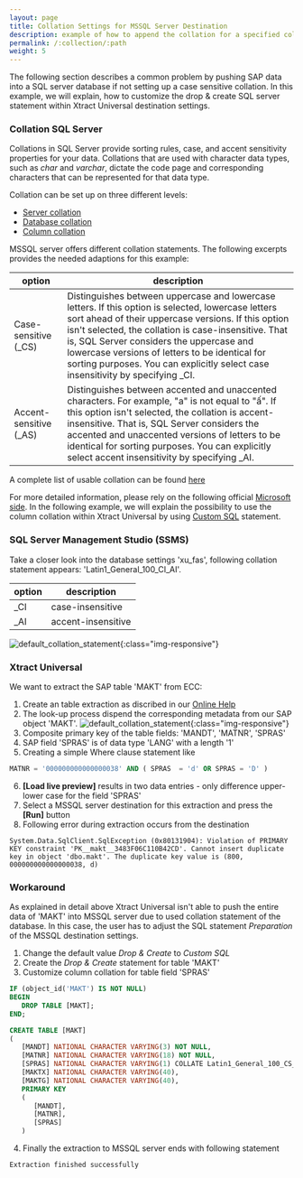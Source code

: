```yaml
---
layout: page
title: Collation Settings for MSSQL Server Destination
description: example of how to append the collation for a specified column
permalink: /:collection/:path
weight: 5
---
```


The following section describes a common problem by pushing SAP data into a SQL server database if not setting up a case sensitive collation. In this example, we will explain, how to customize the drop & create SQL server statement within Xtract Universal destination settings.

### Collation SQL Server

Collations in SQL Server provide sorting rules, case, and accent sensitivity properties for your data. Collations that are used with character data types, such as *char* and *varchar*, dictate the code page and corresponding characters that can be represented for that data type. 

Collation can be set up on three different levels:
- [Server collation](https://docs.microsoft.com/en-us/sql/relational-databases/collations/set-or-change-the-server-collation?view=sql-server-ver15)
- [Database collation](https://docs.microsoft.com/en-us/sql/relational-databases/collations/set-or-change-the-database-collation?view=sql-server-ver15)
- [Column collation](https://docs.microsoft.com/en-us/sql/relational-databases/collations/set-or-change-the-column-collation?view=sql-server-ver15)

MSSQL server offers different collation statements. The following excerpts provides the needed adaptions for this example:

**option** | **description**
------------ | -------------
Case-sensitive (_CS) | Distinguishes between uppercase and lowercase letters. If this option is selected, lowercase letters sort ahead of their uppercase versions. If this option isn't selected, the collation is case-insensitive. That is, SQL Server considers the uppercase and lowercase versions of letters to be identical for sorting purposes. You can explicitly select case insensitivity by specifying _CI.
Accent-sensitive (_AS) | Distinguishes between accented and unaccented characters. For example, "a" is not equal to "ấ". If this option isn't selected, the collation is accent-insensitive. That is, SQL Server considers the accented and unaccented versions of letters to be identical for sorting purposes. You can explicitly select accent insensitivity by specifying _AI.

A complete list of usable collation can be found [here](https://docs.microsoft.com/en-us/sql/relational-databases/collations/collation-and-unicode-support?redirectedfrom=MSDN&view=sql-server-ver15#Collation_Defn)

For more detailed information, please rely on the following official [Microsoft side](https://docs.microsoft.com/en-us/sql/relational-databases/collations/collation-and-unicode-support?redirectedfrom=MSDN&view=sql-server-ver15). 
In the following example, we will explain the possibility to use the column collation within Xtract Universal by using [Custom SQL](https://help.theobald-software.com/en/xtract-universal/xu-destinations/microsoft-sql-server/sql-server-custom-sql) statement.

### SQL Server Management Studio (SSMS)

Take a closer look into the database settings 'xu_fas', following collation statement appears: 'Latin1_General_100_CI_AI'. 

**option** | **description**
------------ | -------------
_CI | case-insensitive
_AI | accent-insensitive

![default_collation_statement](/img/content/collation_example_CI_AI_xu_fas_DB.png){:class="img-responsive"}

### Xtract Universal

We want to extract the SAP table 'MAKT' from ECC:

1. Create an table extraction as discribed in our [Online Help](https://help.theobald-software.com/en/xtract-universal/table)
2. The look-up process dispend the corresponding metadata from our SAP object 'MAKT'. ![default_collation_statement](/img/content/makt_metadata.png){:class="img-responsive"}
3. Composite primary key of the table fields: 'MANDT', 'MATNR', 'SPRAS'
4. SAP field 'SPRAS' is of data type 'LANG' with a length '1'
5. Creating a simple Where clause statement like 
```sql
MATNR = '000000000000000038' AND ( SPRAS  = 'd' OR SPRAS = 'D' )
```
6. **[Load live preview]** results in two data entries - only difference upper- lower case for the field 'SPRAS'
7. Select a MSSQL server destination for this extraction and press the **[Run]** button
8. Following error during extraction occurs from the destination
```
System.Data.SqlClient.SqlException (0x80131904): Violation of PRIMARY KEY constraint 'PK__makt__3483F06C110B42CD'. Cannot insert duplicate key in object 'dbo.makt'. The duplicate key value is (800, 000000000000000038, d)
```

### Workaround

As explained in detail above Xtract Universal isn't able to push the entire data of 'MAKT' into MSSQL server due to used collation statement of the database. In this case, the user has to adjust the SQL statement *Preparation* of the MSSQL destination settings.

1. Change the default value *Drop & Create* to *Custom SQL*
2. Create the *Drop & Create* statement for table 'MAKT'
3. Customize column collation for table field 'SPRAS'
```sql
IF (object_id('MAKT') IS NOT NULL)
BEGIN
   DROP TABLE [MAKT];
END;

CREATE TABLE [MAKT]  
(
   [MANDT] NATIONAL CHARACTER VARYING(3) NOT NULL,
   [MATNR] NATIONAL CHARACTER VARYING(18) NOT NULL,
   [SPRAS] NATIONAL CHARACTER VARYING(1) COLLATE Latin1_General_100_CS_AS NOT NULL,
   [MAKTX] NATIONAL CHARACTER VARYING(40),
   [MAKTG] NATIONAL CHARACTER VARYING(40),
   PRIMARY KEY
   (
      [MANDT], 
      [MATNR], 
      [SPRAS]
   )
```
4. Finally the extraction to MSSQL server ends with following statement
```
Extraction finished successfully
```


